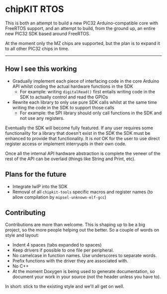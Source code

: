 chipKIT RTOS
============

This is both an attempt to build a new PIC32 Arduino-compatible core with FreeRTOS support, and an attempt to build, from the ground up,
an entire new PIC32 SDK based around FreeRTOS.

At the moment only the MZ chips are supported, but the plan is to expand it to all other PIC32 chips in time.

----

How I see this working
----------------------

* Gradually implement each piece of interfacing code in the core Arduino API whilst coding the actual hardware functions in the SDK
  * For example: writing `digitalRead()` first entails writing code in the SDK to actually control and read the GPIOs
* Rewrite each library to only use pure SDK calls whilst at the same time writing the code in the SDK to support those calls
  * For example: the SPI library should only call functions in the SDK and not use any registers.

Eventually the SDK will become fully featured. If any user requires some functionality for a library that doesn't exist in the SDK
the SDK must be enhanced to provide that functionality. It is *not* OK for the user to use direct register access or implement
interryupts in their own code.

Once all the internal API hardware abstraction is complete the veneer of the rest of the API can be overlaid (things like String and Print, etc).

Plans for the future
--------------------

* Integrate lwIP into the SDK
* Removal of all `chipkit-tools` specific macros and register names (to allow compilation by `mipsel-unknown-elf-gcc`)

Contributing
------------

Contributions are more than welcome. This is shaping up to be a big project, so the more people helping out the better. So a couple
of words on style and layout:

* Indent 4 spaces (tabs expanded to spaces)
* Keep drivers if possible to one file per peripheral. 
* No camelcase in function names. Use underscores to separate words.
* Prefix functions with the driver they are associated with.
* No C++
* At the moment Doxygen is being used to generate documentation, so document your work in your source (not the header unless you have to).

In short: stick to the existing style and we'll all get on well.

